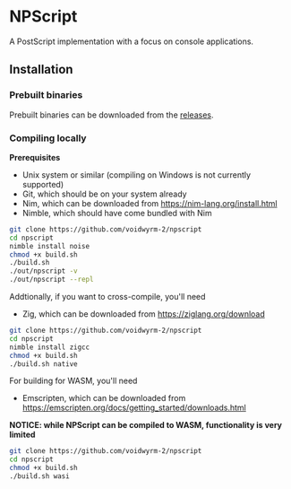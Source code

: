 # NPScript

A PostScript implementation with a focus on console applications.

## Installation

### Prebuilt binaries

Prebuilt binaries can be downloaded from the [releases](https://github.com/voidwyrm-2/npscript/releases/latest).

### Compiling locally

**Prerequisites** 
- Unix system or similar (compiling on Windows is not currently supported)
- Git, which should be on your system already
- Nim, which can be downloaded from https://nim-lang.org/install.html
- Nimble, which should have come bundled with Nim

```sh
git clone https://github.com/voidwyrm-2/npscript
cd npscript
nimble install noise
chmod +x build.sh
./build.sh
./out/npscript -v
./out/npscript --repl
```

Addtionally, if you want to cross-compile, you'll need
- Zig, which can be downloaded from https://ziglang.org/download

```sh
git clone https://github.com/voidwyrm-2/npscript
cd npscript
nimble install zigcc
chmod +x build.sh
./build.sh native
```

For building for WASM, you'll need
- Emscripten, which can be downloaded from https://emscripten.org/docs/getting_started/downloads.html

**NOTICE: while NPScript can be compiled to WASM, functionality is very limited**

```sh
git clone https://github.com/voidwyrm-2/npscript
cd npscript
chmod +x build.sh
./build.sh wasi
```
